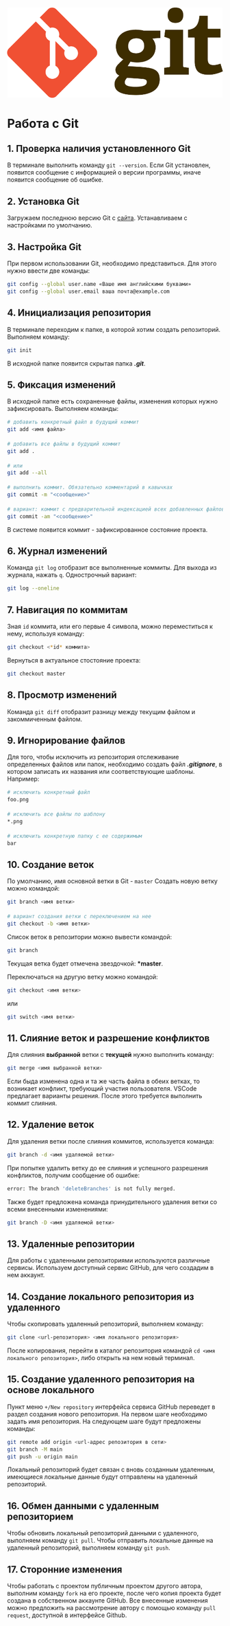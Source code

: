 ![Logo](Git-Logo-2Color.png)
# Работа с Git
## 1. Проверка наличия установленного Git
В терминале выполнить команду `git --version`. Если Git установлен, появится сообщение с информацией о версии программы, иначе появится сообщение об ошибке.

## 2. Установка Git
Загружаем последнюю версию Git с [сайта](https://git-scm.com/downloads). Устанавливаем с настройками по умолчанию.

## 3. Настройка Git
При первом использовании Git, необходимо представиться. Для этого нужно ввести две команды:
```Bash
git config --global user.name «Ваше имя английскими буквами» 
git config --global user.email ваша почта@example.com
```

## 4. Инициализация репозитория
В терминале переходим к папке, в которой хотим создать репозиторий. Выполняем команду:
```Bash
git init
```
В исходной папке появится скрытая папка ***.git***.

## 5. Фиксация изменений
В исходной папке есть сохраненные файлы, изменения которых нужно зафиксировать. Выполняем команды:
```Bash
# добавить конкретный файл в будущий коммит
git add <имя файла> 

# добавить все файлы в будущий коммит
git add .

# или
git add --all

# выполнить коммит. Обязательно комментарий в кавычках
git commit -m "<сообщение>"

# вариант: коммит с предварительной индексацией всех добавленных файлов
git commit -am "<сообщение>"
```
В системе появится коммит - зафиксированное состояние проекта.

## 6. Журнал изменений
Команда `git log` отобразит все выполненные коммиты. Для выхода из журнала, нажать `q`. Однострочный вариант:
```Bash
git log --oneline
```

## 7. Навигация по коммитам
Зная `id` коммита, или его первые 4 символа, можно переместиться к нему, используя команду:
```Bash
git checkout <*id* коммита>
```
Вернуться в актуальное стостояние проекта:
```Bash
git checkout master
```

## 8. Просмотр изменений
Команда `git diff` отобразит разницу между текущим файлом и закоммиченным файлом.

## 9. Игнорирование файлов
Для того, чтобы исключить из репозитория отслеживание определенных файлов или папок, необходимо создать файл ***.gitignore***, в котором записать их названия или соответствующие шаблоны. Например:
```Bash
# исключить конкретный файл
foo.png

# исключить все файлы по шаблону
*.png

# исключить конкретную папку с ее содержимым
bar
```

## 10. Создание веток
По умолчанию, имя основной ветки в Git - `master`
Создать новую ветку можно командой:
```Bash
git branch <имя ветки>

# вариант создания ветки с переключением на нее
git checkout -b <имя ветки>
```
Список веток в репозитории можно вывести командой:
```Bash
git branch
```
Текущая ветка будет отмечена звездочкой: **\*master**.

Переключаться на другую ветку можно командой:
```Bash
git checkout <имя ветки>
```
или
```Bash
git switch <имя ветки>
```

## 11. Слияние веток и разрешение конфликтов
Для слияния **выбранной** ветки с **текущей** нужно выполнить команду:
```Bash
git merge <имя выбранной ветки>
```
Если быда изменена одна и та же часть файла в обеих ветках, то возникает конфликт, требующий участия пользователя. VSCode предлагает варианты решения. После этого требуется выполнить коммит слияния.

## 12. Удаление веток
Для удаления ветки после слияния коммитов, используется команда:
```Bash
git branch -d <имя удаляемой ветки>
```
При попытке удалить ветку до ее слияния и успешного разрешения конфликтов, получим сообщение об ошибке:
```Bash
error: The branch 'deleteBranches' is not fully merged.
```
Также будет предложена команда принудительного удаления ветки со всеми внесенными изменениями:
```Bash
git branch -D <имя удаляемой ветки>
```

## 13. Удаленные репозитории
Для работы с удаленными репозиториями используются различные сервисы. Используем доступный сервис GitHub, для чего создадим в нем аккаунт.

## 14. Создание локального репозитория из удаленного
Чтобы скопировать удаленный репозиторий, выполняем команду:
```Bash
git clone <url-репозитория> <имя локального репозитория>
```
После копирования, перейти в каталог репозитория командой `cd <имя локального репозитория>`, либо открыть на нем новый терминал.

## 15. Создание удаленного репозитория на основе локального
Пункт меню `+/New repository` интерфейса сервиса GitHub переведет в раздел создания нового репозитория. На первом шаге необходимо задать имя репозитория. На следующем шаге будут предложены команды:
```Bash
git remote add origin <url-адрес репозитория в сети>
git branch -M main
git push -u origin main
```
Локальный репозиторий будет связан с вновь созданным удаленным, имеющиеся локальные данные будут отправлены на удаленный репозиторий.

## 16. Обмен данными с удаленным репозиторием
Чтобы обновить локальный репозиторий данными с удаленного, выполняем команду `git pull`.
Чтобы отправить локальные данные на удаленный репозиторий, выполняем команду `git push`.

## 17. Сторонние изменения
Чтобы работать с проектом публичным проектом другого автора, выполним команду `fork` на его проекте, после чего копия проекта будет создана в собственном аккаунте GitHub.
Все внесенные изменения можно предложить на рассмотрение автору с помощью команду `pull request`, доступной в интерфейсе Github.